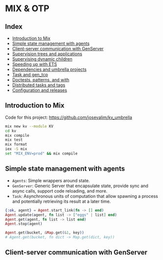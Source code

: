 # MIX & OTP

## Index

- [Introduction to Mix](#section1)
- [Simple state management with agents](#section2)
- [Client-server communication with GenServer](#section3)
- [Supervision trees and applications](#section4)
- [Supervising dynamic children](#section5)
- [Speeding up with ETS](#section6)
- [Dependencies and umbrella projects](#section7)
- [Task and gen_tcp](#section8)
- [Doctests, patterns, and with](#section9)
- [Distributed tasks and tags](#section10)
- [Configuration and releases](#section11)


<div id="section1"></div>

## Introduction to Mix

Code for this project: https://github.com/josevalim/kv_umbrella

```bash
mix new kv --module KV
cd kv
mix compile
mix test
mix format
iex -S mix
set "MIX_ENV=prod" && mix compile
```

<div id="section2"></div>

## Simple state management with agents

* `Agents`: Simple wrappers around state.
* `GenServer`: Generic Server that encapsulate state, provide sync and async calls, support code reloading, and more.
* `Task`: Asynchronous units of computation that allow spawning a process and potentially retrieving its result at a later time.

```elixir
{:ok, agent} = Agent.start_link(fn -> [] end)
Agent.update(agent, fn list -> ["eggs" | list] end)
Agent.get(agent, fn list -> list end)
Agent.stop(agent)
```

```elixir
Agent.get(bucket, &Map.get(&1, key)) 
# Agent.get(bucket, fn dict -> Map.get(dict, key))
```

<div id="section3"></div>

## Client-server communication with GenServer

```elixir
```

<div id="section4"></div>

```elixir
```

<div id="section5"></div>

```elixir
```

<div id="section6"></div>

```elixir
```

<div id="section7"></div>

```elixir
```

<div id="section8"></div>

```elixir
```

<div id="section9"></div>

```elixir
```

<div id="section10"></div>

```elixir
```

<div id="section11"></div>

```elixir
```

